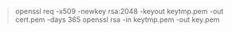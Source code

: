 > openssl req -x509 -newkey rsa:2048 -keyout keytmp.pem -out cert.pem -days 365
> openssl rsa -in keytmp.pem -out key.pem
